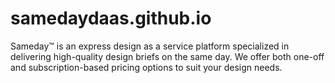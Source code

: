 # samedaydaas.github.io
Sameday™ is an express design as a service platform specialized in delivering high-quality design briefs on the same day. We offer both one-off and subscription-based pricing options to suit your design needs.
